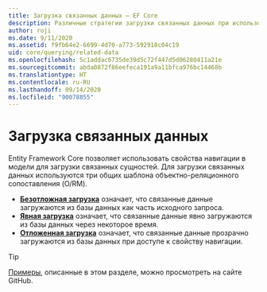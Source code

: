 ```yaml
---
title: Загрузка связанных данных — EF Core
description: Различные стратегии загрузки связанных данных при использовании Entity Framework Core
author: roji
ms.date: 9/11/2020
ms.assetid: f9fb64e2-6699-4d70-a773-592918c04c19
uid: core/querying/related-data
ms.openlocfilehash: 5c1addac6735de39d5c72f447d5d06280411a21e
ms.sourcegitcommit: abda0872f86eefeca191a9a11bfca976bc14468b
ms.translationtype: HT
ms.contentlocale: ru-RU
ms.lasthandoff: 09/14/2020
ms.locfileid: "90078855"
---
```

# <a name="loading-related-data"></a>Загрузка связанных данных

Entity Framework Core позволяет использовать свойства навигации в модели для загрузки связанных сущностей. Для загрузки связанных данных используются три общих шаблона объектно-реляционного сопоставления (O/RM).

* **[Безотложная загрузка](xref:core/querying/related-data/eager)** означает, что связанные данные загружаются из базы данных как часть исходного запроса.
* **[Явная загрузка](xref:core/querying/related-data/explicit)** означает, что связанные данные явно загружаются из базы данных через некоторое время.
* **[Отложенная загрузка](xref:core/querying/related-data/lazy)** означает, что связанные данные прозрачно загружаются из базы данных при доступе к свойству навигации.

> [!TIP]
> [Примеры](https://github.com/dotnet/EntityFramework.Docs/tree/master/samples/core/Querying), описанные в этом разделе, можно просмотреть на сайте GitHub.
